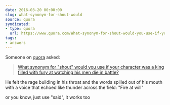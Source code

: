 ```yaml
---
date: 2016-03-20 00:00:00
slug: what-synonym-for-shout-would
source: quora
syndicated:
- type: quora
  url: https://www.quora.com/What-synonym-for-shout-would-you-use-if-your-character-was-a-king-filled-with-fury-at-watching-his-men-die-in-battle/answer/Roy-Tang
tags:
- answers
---
```


Someone on [quora](https://quora.com) asked:

> [What synonym for "shout" would you use if your character was a king filled with fury at watching his men die in battle?](https://www.quora.com/What-synonym-for-shout-would-you-use-if-your-character-was-a-king-filled-with-fury-at-watching-his-men-die-in-battle/answer/Roy-Tang)


He felt the rage building in his throat and the words spilled out of his mouth with a voice that echoed like thunder across the field: "Fire at will"

or you know, just use "said", it works too